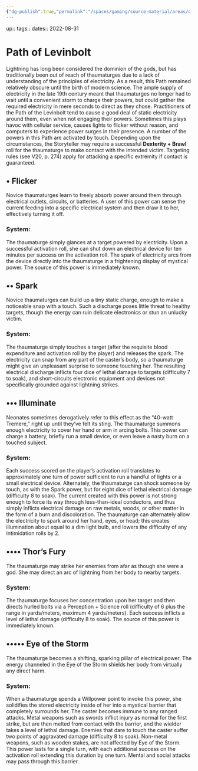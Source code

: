 ```yaml
---
{"dg-publish":true,"permalink":"/spaces/gaming/source-material/areas/c-wo-d/genre/vampire/v20/disciplines/path-of-levinbolt/","dgHomeLink":true,"dgPassFrontmatter":true}
---
```


up:: 
tags:: 
dates:: 2022-08-31

# Path of Levinbolt

Lightning has long been considered the dominion of the gods, but has traditionally been out of reach of thaumaturges due to a lack of understanding of the principles of electricity. As a result, this Path remained relatively obscure until the birth of modern science. The ample supply of electricity in the late 19th century meant that thaumaturges no longer had to wait until a convenient storm to charge their powers, but could gather the required electricity in mere seconds to direct as they chose. Practitioners of the Path of the Levinbolt tend to cause a good deal of static electricity around them, even when not engaging their powers. Sometimes this plays havoc with cellular service, causes lights to flicker without reason, and computers to experience power surges in their presence. A number of the powers in this Path are activated by touch. Depending upon the circumstances, the Storyteller may require a successful **Dexterity + Brawl** roll for the thaumaturge to make contact with the intended victim. Targeting rules (see V20, p. 274) apply for attacking a specific extremity if contact is guaranteed.


## • Flicker
Novice thaumaturges learn to freely absorb power around them through electrical outlets, circuits, or batteries. A user of this power can sense the current feeding into a specific electrical system and then draw it to her, effectively turning it off. 
### System: 
The thaumaturge simply glances at a target powered by electricity. Upon a successful activation roll, she can shut down an electrical device for ten minutes per success on the activation roll. The spark of electricity arcs from the device directly into the thaumaturge in a frightening display of mystical power. The source of this power is immediately known.

## •• Spark
Novice thaumaturges can build up a tiny static charge, enough to make a noticeable snap with a touch. Such a discharge poses little threat to healthy targets, though the energy can ruin delicate electronics or stun an unlucky victim.
### System: 
The thaumaturge simply touches a target (after the requisite blood expenditure and activation roll by the player) and releases the spark. The electricity can snap from any part of the caster’s body, so a thaumaturge might give an unpleasant surprise to someone touching her. The resulting electrical discharge inflicts four dice of lethal damage to targets (difficulty 7 to soak), and short-circuits electronic equipment and devices not specifically grounded against lightning strikes.

## ••• Illuminate
Neonates sometimes derogatively refer to this effect as the “40-watt Tremere,” right up until they’ve felt its sting. The thaumaturge summons enough electricity to cover her hand or arm in arcing bolts. This power can charge a battery, briefly run a small device, or even leave a nasty burn on a touched subject.
### System: 
Each success scored on the player’s activation roll translates to approximately one turn of power sufficient to run a handful of lights or a small electrical device. Alternately, the thaumaturge can shock someone by touch, as with the Spark power, but for eight dice of lethal electrical damage (difficulty 8 to soak). The current created with this power is not strong
enough to force its way through less-than-ideal conductors, and thus simply inflicts electrical damage on raw metals, woods, or other matter in the form of a burn and discoloration. The thaumaturge can alternately allow the electricity to spark around her hand, eyes, or head; this creates illumination about equal to a dim light bulb, and lowers the difficulty of any Intimidation rolls by 2.

## •••• Thor’s Fury
The thaumaturge may strike her enemies from afar as though she were a god. She may direct an arc of lightning from her body to nearby targets.
### System: 
The thaumaturge focuses her concentration upon her target and then directs hurled bolts via a Perception + Science roll (difficulty of 6 plus the range in yards/meters, maximum 4 yards/meters). Each success inflicts a level of lethal damage (difficulty 8 to soak). The source of this power is immediately known.

## ••••• Eye of the Storm
The thaumaturge becomes a shifting, sparking pillar of electrical power. The energy channeled in the Eye of the Storm shields her body from virtually any direct harm.
### System: 
When a thaumaturge spends a Willpower point to invoke this power, she solidifies the stored electricity inside of her into a mystical barrier that completely surrounds her. The caster becomes immune to any ranged attacks. Metal weapons such as swords inflict injury as normal for the first strike, but are then melted from contact with the barrier, and the wielder takes a level of lethal damage. Enemies that dare to touch the caster suffer two points of aggravated damage (difficulty 8 to soak). Non-metal weapons, such as wooden stakes, are not affected by Eye of the Storm. This power lasts for a single turn, with each additional success on the activation roll extending this duration by one turn. Mental and social attacks may pass through this barrier.